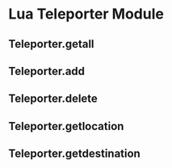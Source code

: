 # Lua Teleporter Module

## Teleporter.getall
## Teleporter.add
## Teleporter.delete
## Teleporter.getlocation
## Teleporter.getdestination